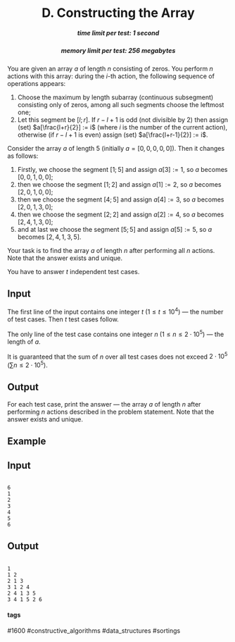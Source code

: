 <h1 style='text-align: center;'> D. Constructing the Array</h1>

<h5 style='text-align: center;'>time limit per test: 1 second</h5>
<h5 style='text-align: center;'>memory limit per test: 256 megabytes</h5>

You are given an array $a$ of length $n$ consisting of zeros. You perform $n$ actions with this array: during the $i$-th action, the following sequence of operations appears:

1. Choose the maximum by length subarray (continuous subsegment) consisting only of zeros, among all such segments choose the leftmost one;
2. Let this segment be $[l; r]$. If $r-l+1$ is odd (not divisible by $2$) then assign (set) $a[\frac{l+r}{2}] := i$ (where $i$ is the number of the current action), otherwise (if $r-l+1$ is even) assign (set) $a[\frac{l+r-1}{2}] := i$.

Consider the array $a$ of length $5$ (initially $a=[0, 0, 0, 0, 0]$). Then it changes as follows:

1. Firstly, we choose the segment $[1; 5]$ and assign $a[3] := 1$, so $a$ becomes $[0, 0, 1, 0, 0]$;
2. then we choose the segment $[1; 2]$ and assign $a[1] := 2$, so $a$ becomes $[2, 0, 1, 0, 0]$;
3. then we choose the segment $[4; 5]$ and assign $a[4] := 3$, so $a$ becomes $[2, 0, 1, 3, 0]$;
4. then we choose the segment $[2; 2]$ and assign $a[2] := 4$, so $a$ becomes $[2, 4, 1, 3, 0]$;
5. and at last we choose the segment $[5; 5]$ and assign $a[5] := 5$, so $a$ becomes $[2, 4, 1, 3, 5]$.

Your task is to find the array $a$ of length $n$ after performing all $n$ actions. Note that the answer exists and unique.

You have to answer $t$ independent test cases.

## Input

The first line of the input contains one integer $t$ ($1 \le t \le 10^4$) — the number of test cases. Then $t$ test cases follow.

The only line of the test case contains one integer $n$ ($1 \le n \le 2 \cdot 10^5$) — the length of $a$.

It is guaranteed that the sum of $n$ over all test cases does not exceed $2 \cdot 10^5$ ($\sum n \le 2 \cdot 10^5$).

## Output

For each test case, print the answer — the array $a$ of length $n$ after performing $n$ actions described in the problem statement. Note that the answer exists and unique.

## Example

## Input


```

6
1
2
3
4
5
6

```
## Output


```

1 
1 2 
2 1 3 
3 1 2 4 
2 4 1 3 5 
3 4 1 5 2 6 

```


#### tags 

#1600 #constructive_algorithms #data_structures #sortings 